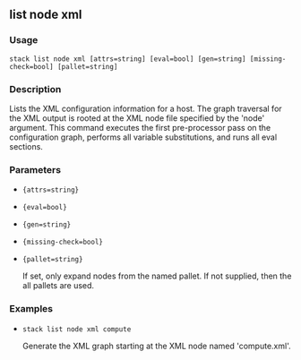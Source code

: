 ## list node xml

### Usage

`stack list node xml [attrs=string] [eval=bool] [gen=string] [missing-check=bool] [pallet=string]`

### Description


Lists the XML configuration information for a host. The graph
traversal for the XML output is rooted at the XML node file
specified by the 'node' argument. This command executes the first
pre-processor pass on the configuration graph, performs all
variable substitutions, and runs all eval sections.



### Parameters
* `{attrs=string}`
* `{eval=bool}`
* `{gen=string}`
* `{missing-check=bool}`
* `{pallet=string}`

   If set, only expand nodes from the named pallet. If not
	supplied, then the all pallets are used.

### Examples

* `stack list node xml compute`

   Generate the XML graph starting at the XML node named 'compute.xml'.



